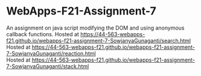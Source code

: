 # WebApps-F21-Assignment-7
An assignment on java script modifying the DOM and using anonymous callback functions.
Hosted at https://44-563-webapps-f21.github.io/webapps-f21-assignment-7-SowjanyaGunaganti/search.html <br>
Hosted at https://44-563-webapps-f21.github.io/webapps-f21-assignment-7-SowjanyaGunaganti/reaction.html <br>
Hosted at https://44-563-webapps-f21.github.io/webapps-f21-assignment-7-SowjanyaGunaganti/stack.html <br>

